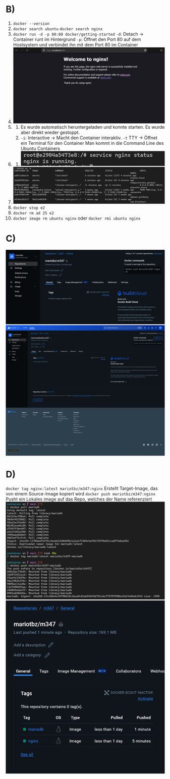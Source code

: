 # B)
1. `docker --version`
2.
    `docker search ubuntu`
    `docker search nginx`
3.
    `docker run -d -p 80:80 docker/getting-started`
    `-d`: Detach -> Container runt im Hintergrund
    `-p`: Öffnet den Port 80 auf dem Hostsystem und verbindet ihn mit dem Port 80 im Container
4.
    ![nginx page](../assets/2025-05-12-13-46-43.png)
5.
    1. Es wurde automatisch heruntergeladen und konnte starten. Es wurde aber direkt wieder gestoppt.
    2. `-i`: Interactive -> Macht den Container interaktiv. 
       `-t` TTY -> Öffnet ein Terminal für den Container
       Man kommt in die Command Line des Ubuntu Containers
6.
    1.
       ![service running](../assets/2025-05-12-13-56-17.png)
7.
    ![status](../assets/2025-05-12-13-57-54.png)
8. `docker stop e2`
9. `docker rm ad 25 e2` 
10. `docker image rm ubuntu nginx` oder `docker rmi ubuntu nginx`
# C)
![repo mario](../assets/2025-05-12-14-10-18.png)
![repo marco](../assets/2025-05-12-14-13-50.png)
# D)
`docker tag nginx:latest mariotbz/m347:nginx`
Erstellt Target-Image, das von einem Source-Image kopiert wird
`docker push mariotbz/m347:nginx`
Pusht ein Lokales image auf das Repo, welches der Name referenziert
![commands](../assets/2025-05-12-14-26-15.png)
![repo](../assets/repo.png)

